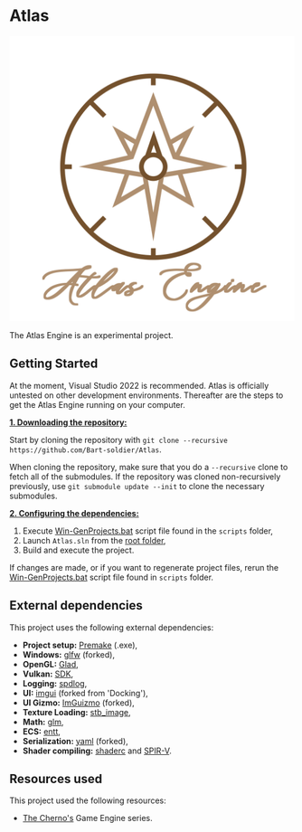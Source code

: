 # Atlas

![Atlas](/Resources/Branding/AtlasLogoName.png?raw=true "Atlas")

The Atlas Engine is an experimental project.

## Getting Started
At the moment, Visual Studio 2022 is recommended. Atlas is officially untested on other development environments. Thereafter are the steps to get the Atlas Engine running on your computer.

<ins>**1. Downloading the repository:**</ins>

Start by cloning the repository with `git clone --recursive https://github.com/Bart-soldier/Atlas`.

When cloning the repository, make sure that you do a `--recursive` clone to fetch all of the submodules. If the repository was cloned non-recursively previously, use `git submodule update --init` to clone the necessary submodules.

<ins>**2. Configuring the dependencies:**</ins>

1. Execute [Win-GenProjects.bat](https://github.com/Bart-soldier/Atlas/blob/main/scripts/Win-GenProjects.bat) script file found in the `scripts` folder,
2. Launch `Atlas.sln` from the [root folder](https://github.com/Bart-soldier/Atlas/blob/main/),
3. Build and execute the project.

If changes are made, or if you want to regenerate project files, rerun the [Win-GenProjects.bat](https://github.com/Bart-soldier/Atlas/blob/main/scripts/Win-GenProjects.bat) script file found in `scripts` folder.

## External dependencies
This project uses the following external dependencies:
- **Project setup:** [Premake](https://premake.github.io/) (.exe),
- **Windows:** [glfw](https://github.com/Bart-soldier/glfw) (forked),
- **OpenGL:** [Glad](https://glad.dav1d.de/),
- **Vulkan:** [SDK](https://vulkan.lunarg.com/sdk/home),
- **Logging:** [spdlog](https://github.com/gabime/spdlog),
- **UI:** [imgui](https://github.com/Bart-soldier/imgui) (forked from 'Docking'),
- **UI Gizmo:** [ImGuizmo](https://github.com/Bart-soldier/ImGuizmo) (forked),
- **Texture Loading:** [stb_image](https://github.com/nothings/stb/tree/master),
- **Math:** [glm](https://github.com/g-truc/glm),
- **ECS:** [entt](https://github.com/skypjack/entt/tree/master),
- **Serialization:** [yaml](https://github.com/Bart-soldier/yaml-cpp) (forked),
- **Shader compiling:** [shaderc](https://github.com/google/shaderc) and [SPIR-V](https://www.khronos.org/spir/).

## Resources used
This project used the following resources:
- [The Cherno's](https://www.youtube.com/@TheCherno) Game Engine series.
